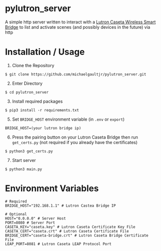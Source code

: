 # pylutron_server
A simple http server written to interact with a [Lutron Caseta Wireless Smart Bridge](https://www.amazon.com/Lutron-Caseta-Wireless-Bridge-L-BDG2-WH/dp/B00XPW67ZM) to list and activate scenes (and possibly devices in the future) via http

# Installation / Usage
1. Clone the Repository
```
$ git clone https://github.com/michaelgaultjr/pylutron_server.git
```
2. Enter Directory
```
$ cd pylutron_server
```
3. Install required packages
```
$ pip3 install -r requirements.txt
```
5. Set `BRIDGE_HOST` environment variable (in `.env` or `export`)
```
BRIDGE_HOST=(your lutron bridge ip)
```
6. Press the pairing button on your Lutron Caseta Bridge then run `get_certs.py` (not required if you already have the certificates)
```
$ python3 get_certs.py
```
7. Start server
```
$ python3 main.py
```

# Environment Variables
```dosini
# Required
BRIDGE_HOST="192.168.1.1" # Lutron Castea Bridge IP

# Optional
HOST="0.0.0.0" # Server Host
PORT=8080 # Server Port
CASETA_KEY="caseta.key" # Lutron Caseta Certificate Key File
CASETA_CERT="caseta.crt" # Lutron Caseta Certificate File
BRIDGE_CERT="caseta-bridge.crt" # Lutron Caseta Bridge Certificate File
LEAP_PORT=8081 # Lutron Caseta LEAP Protocol Port
```
